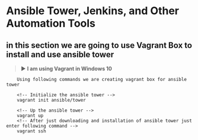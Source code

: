 # Ansible Tower, Jenkins, and Other Automation Tools

## in this section we are going to use Vagrant Box to install and use ansible tower

> :arrow_forward: **I  am using Vagrant in Windows 10**

```
    Using following commands we are creating vagrant box for ansible tower

    <!-- Initialize the ansible tower -->
    vagrant init ansible/tower

    <!-- Up the ansible tower -->
    vagrant up
    <!-- After just downloading and installation of ansible tower just  enter following command -->
    vagrant ssh
```
